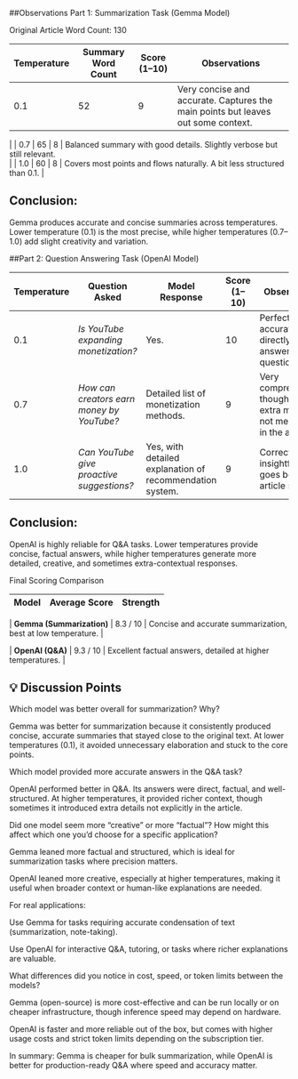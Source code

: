 ##Observations
Part 1: Summarization Task (Gemma Model)

Original Article Word Count: 130

| Temperature | Summary Word Count | Score (1–10) | Observations                                                                     |
| ----------- | ------------------ | ------------ | -------------------------------------------------------------------------------- |
| 0.1         | 52                 | 9            | Very concise and accurate. Captures the main points but leaves out some context.
|
| 0.7         | 65                 | 8            | Balanced summary with good details. Slightly verbose but still relevant.  
|
| 1.0         | 60                 | 8            | Covers most points and flows naturally. A bit less structured than 0.1.          |


## Conclusion:
Gemma produces accurate and concise summaries across temperatures. Lower temperature (0.1) is the most precise, while higher temperatures (0.7–1.0) add slight creativity and variation.

##Part 2: Question Answering Task (OpenAI Model)

| Temperature | Question Asked                            | Model Response                                           | Score (1–10) | Observations                                                                   |
| ----------- | ----------------------------------------- | -------------------------------------------------------- | ------------ | ------------------------------------------------------------------------------ |
| 0.1         | *Is YouTube expanding monetization?*      | Yes.                                                     | 10           | Perfectly accurate and directly answers the question.                          |
| 0.7         | *How can creators earn money by YouTube?* | Detailed list of monetization methods.                   | 9            | Very comprehensive, though it adds extra methods not mentioned in the article. |
| 1.0         | *Can YouTube give proactive suggestions?* | Yes, with detailed explanation of recommendation system. | 9            | Correct and insightful, but goes beyond article scope.                         |

## Conclusion:
OpenAI is highly reliable for Q&A tasks. Lower temperatures provide concise, factual answers, while higher temperatures generate more detailed, creative, and sometimes extra-contextual responses.

Final Scoring Comparison

| Model                     | Average Score | Strength                                                     |
| ------------------------- | ------------- | ------------------------------------------------------------ |

| **Gemma (Summarization)** | 8.3 / 10      | Concise and accurate summarization, best at low temperature. |

| **OpenAI (Q\&A)**         | 9.3 / 10      | Excellent factual answers, detailed at higher temperatures.  |

## 💡 Discussion Points

Which model was better overall for summarization? Why?

Gemma was better for summarization because it consistently produced concise, accurate summaries that stayed close to the original text. At lower temperatures (0.1), it avoided unnecessary elaboration and stuck to the core points.

Which model provided more accurate answers in the Q&A task?

OpenAI performed better in Q&A. Its answers were direct, factual, and well-structured. At higher temperatures, it provided richer context, though sometimes it introduced extra details not explicitly in the article.

Did one model seem more “creative” or more “factual”? How might this affect which one you’d choose for a specific application?

Gemma leaned more factual and structured, which is ideal for summarization tasks where precision matters.

OpenAI leaned more creative, especially at higher temperatures, making it useful when broader context or human-like explanations are needed.

For real applications:

Use Gemma for tasks requiring accurate condensation of text (summarization, note-taking).

Use OpenAI for interactive Q&A, tutoring, or tasks where richer explanations are valuable.

What differences did you notice in cost, speed, or token limits between the models?

Gemma (open-source) is more cost-effective and can be run locally or on cheaper infrastructure, though inference speed may depend on hardware.

OpenAI is faster and more reliable out of the box, but comes with higher usage costs and strict token limits depending on the subscription tier.

In summary: Gemma is cheaper for bulk summarization, while OpenAI is better for production-ready Q&A where speed and accuracy matter.
